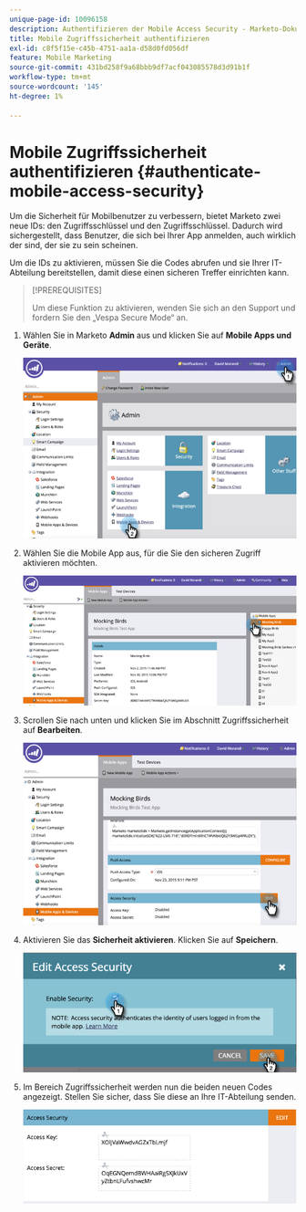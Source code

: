 ```yaml
---
unique-page-id: 10096158
description: Authentifizieren der Mobile Access Security - Marketo-Dokumente - Produktdokumentation
title: Mobile Zugriffssicherheit authentifizieren
exl-id: c8f5f15e-c45b-4751-aa1a-d58d0fd056df
feature: Mobile Marketing
source-git-commit: 431bd258f9a68bbb9df7acf043085578d3d91b1f
workflow-type: tm+mt
source-wordcount: '145'
ht-degree: 1%

---
```


# Mobile Zugriffssicherheit authentifizieren {#authenticate-mobile-access-security}

Um die Sicherheit für Mobilbenutzer zu verbessern, bietet Marketo zwei neue IDs: den Zugriffsschlüssel und den Zugriffsschlüssel. Dadurch wird sichergestellt, dass Benutzer, die sich bei Ihrer App anmelden, auch wirklich der sind, der sie zu sein scheinen.

Um die IDs zu aktivieren, müssen Sie die Codes abrufen und sie Ihrer IT-Abteilung bereitstellen, damit diese einen sicheren Treffer einrichten kann.

>[!PREREQUISITES]
>
>Um diese Funktion zu aktivieren, wenden Sie sich an den Support und fordern Sie den „Vespa Secure Mode“ an.

1. Wählen Sie in Marketo **Admin** aus und klicken Sie auf **Mobile Apps und Geräte**.

   ![](assets/image2015-12-1-14-3a36-3a30.png)

1. Wählen Sie die Mobile App aus, für die Sie den sicheren Zugriff aktivieren möchten.

   ![](assets/image2015-12-2-10-3a18-3a6.png)

1. Scrollen Sie nach unten und klicken Sie im Abschnitt Zugriffssicherheit auf **Bearbeiten**.

   ![](assets/image2015-12-1-14-3a41-3a37.png)

1. Aktivieren Sie das **Sicherheit aktivieren**. Klicken Sie auf **Speichern**.

   ![](assets/image2015-12-1-14-3a54-3a0.png)

1. Im Bereich Zugriffssicherheit werden nun die beiden neuen Codes angezeigt. Stellen Sie sicher, dass Sie diese an Ihre IT-Abteilung senden.

   ![](assets/image2015-12-1-14-3a57-3a34.png)
